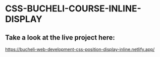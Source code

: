 # CSS-BUCHELI-COURSE-INLINE-DISPLAY

## Take a look at the live project here:
https://bucheli-web-development-css-position-display-inline.netlify.app/
